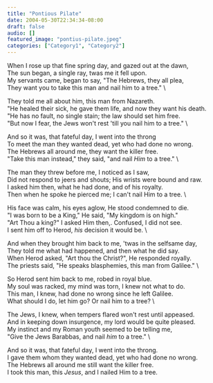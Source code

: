 ```yaml
---
title: "Pontious Pilate"
date: 2004-05-30T22:34:34-08:00
draft: false
audio: []
featured_image: "pontius-pilate.jpeg"
categories: ["Category1", "Category2"]
---
```


When I rose up that fine spring day, and gazed out at the dawn, \
The sun began, a single ray, twas me it fell upon.\
My servants came, began to say, "The Hebrews, they all plea, \
They want you to take this man and nail him to a tree." \

They told me all about him, this man from Nazareth. \
"He healed their sick, he gave them life, and now they want his death. \
"He has no fault, no single stain; the law should set him free. \
"But now I fear, the Jews won't rest 'till you nail him to a tree." \

And so it was, that fateful day, I went into the throng \
To meet the man they wanted dead, yet who had done no wrong. \
The Hebrews all around me, they want the killer free. \
"Take this man instead," they said, "and nail _Him_ to a tree." \

The man they threw before me, I noticed as I saw, \
Did not respond to jeers and shouts; His wrists were bound and raw. \
I asked him then, what he had done, and of his royalty. \
Then when he spoke he pierced me; I can't nail Him to a tree. \

His face was calm, his eyes aglow, He stood condemned to die. \
"I was born to be a King," He said, "My kingdom is on high." \
"Art Thou a king?" I asked Him then,. Confused, I did not see. \
I sent him off to Herod, _his_ decision it would be. \

And when they brought him back to me, 'twas in the selfsame day, \
They told me what had happened, and then what he did say. \
When Herod asked, "Art thou the Christ?", He responded royally. \
The priests said, "He speaks blasphemies, this man from Galilee." \

So Herod sent him back to me, robed in royal blue. \
My soul was racked, my mind was torn, I knew not what to do. \
This man, I knew, had done no wrong since he left Galilee. \
What should I do, let him go? Or nail him to a tree? \

The Jews, I knew, when tempers flared won't rest until appeased. \
And in keeping down insurgence, my lord would be quite pleased. \
My instinct and my Roman youth seemed to be telling me, \
"Give the Jews Barabbas, and nail _him_ to a tree." \

And so it was, that fateful day, I went into the throng. \
I gave them whom they wanted dead, yet who had done no wrong. \
The Hebrews all around me still want the killer free. \
I took this man, this _Jesus_, and I nailed Him to a tree.